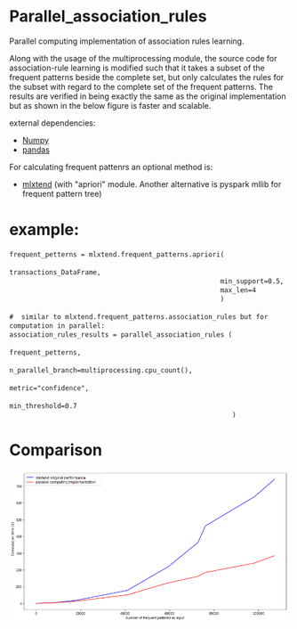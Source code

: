 # Parallel_association_rules
Parallel computing implementation of association rules learning.


Along with the usage of the multiprocessing module, the source code for association-rule learning is modified such that it takes a subset of the frequent patterns beside the complete set, but only calculates the rules for the subset with regard to the complete set of the frequent patterns. The results are verified in being exactly the same as the original implementation but as shown in the below figure is faster and scalable.

external dependencies:
 * [Numpy](http://www.numpy.org/)
 * [pandas](https://pandas.pydata.org/)
 
For calculating frequent pattenrs an optional method is:

 * [mlxtend](http://rasbt.github.io/mlxtend/user_guide/frequent_patterns/association_rules/#association-rules-generation-from-frequent-itemsets) (with "apriori" module. Another alternative is pyspark mllib for frequent pattern tree)



# example:
```
frequent_petterns = mlxtend.frequent_patterns.apriori(
                                                     transactions_DataFrame,
                                                     min_support=0.5,
                                                     max_len=4
                                                     )
                                                     
#  similar to mlxtend.frequent_patterns.association_rules but for computation in parallel:                                                    
association_rules_results = parallel_association_rules (
                                                        frequent_petterns,
                                                        n_parallel_branch=multiprocessing.cpu_count(),
                                                        metric="confidence",
                                                        min_threshold=0.7
                                                        )
```


# Comparison
![2](comparison.png "Comparison")
